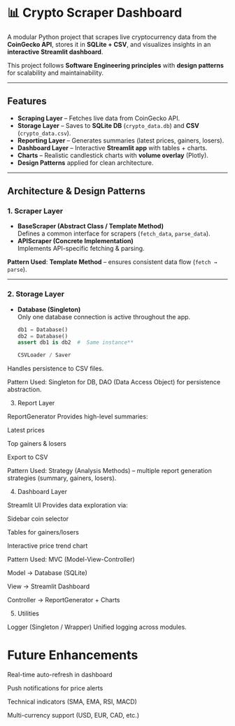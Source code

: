 # 📊 Crypto Scraper Dashboard

A modular Python project that scrapes live cryptocurrency data from the **CoinGecko API**, stores it in **SQLite + CSV**, and visualizes insights in an **interactive Streamlit dashboard**.  

This project follows **Software Engineering principles** with **design patterns** for scalability and maintainability.

---

##  Features
-  **Scraping Layer** – Fetches live data from CoinGecko API.
-  **Storage Layer** – Saves to **SQLite DB** (`crypto_data.db`) and **CSV** (`crypto_data.csv`).
-  **Reporting Layer** – Generates summaries (latest prices, gainers, losers).
-  **Dashboard Layer** – Interactive **Streamlit app** with tables + charts.
-  **Charts** – Realistic candlestick charts with **volume overlay** (Plotly).
-  **Design Patterns** applied for clean architecture.

---

##  Architecture & Design Patterns

### 1. **Scraper Layer**
- **BaseScraper (Abstract Class / Template Method)**  
  Defines a common interface for scrapers (`fetch_data`, `parse_data`).
- **APIScraper (Concrete Implementation)**  
  Implements API-specific fetching & parsing.  

 **Pattern Used**: **Template Method** – ensures consistent data flow (`fetch → parse`).

---

### 2. **Storage Layer**
- **Database (Singleton)**  
  Only one database connection is active throughout the app.  
  ```python
  db1 = Database()
  db2 = Database()
  assert db1 is db2  #  Same instance**

  CSVLoader / Saver
Handles persistence to CSV files.

 Pattern Used: Singleton for DB, DAO (Data Access Object) for persistence abstraction.

3. Report Layer

ReportGenerator
Provides high-level summaries:

Latest prices

Top gainers & losers

Export to CSV

 Pattern Used: Strategy (Analysis Methods) – multiple report generation strategies (summary, gainers, losers).

4. Dashboard Layer

Streamlit UI
Provides data exploration via:

Sidebar coin selector

Tables for gainers/losers

Interactive price trend chart

 Pattern Used: MVC (Model-View-Controller)

Model → Database (SQLite)

View → Streamlit Dashboard

Controller → ReportGenerator + Charts

5. Utilities

Logger (Singleton / Wrapper)
Unified logging across modules.


# Future Enhancements

 Real-time auto-refresh in dashboard

 Push notifications for price alerts

 Technical indicators (SMA, EMA, RSI, MACD)

 Multi-currency support (USD, EUR, CAD, etc.)

